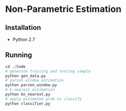 # Non-Parametric Estimation

## Installation

- Python 2.7

## Running

``` python
cd ./Code
# generate training and testing sample
python gen_data.py
# parzen window estimation 
python parzen_window.py
# k-nearest estimation
python kn_nearest.py
# apply estimated prob to classify
python classifier.py
```

